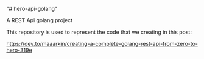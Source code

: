 "# hero-api-golang" 

A REST Api golang project

This repository is used to represent the code that we creating in this post: 

https://dev.to/maaarkin/creating-a-complete-golang-rest-api-from-zero-to-hero-319e
